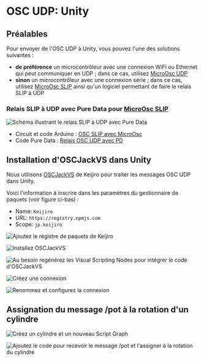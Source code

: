 # OSC UDP: Unity

## Préalables

Pour envoyer de l'OSC UDP à Unity, vous pouvez l'une des solutions suivantes :
* **de préférence** un microcontrôleur avec une connexion WiFI ou Ethernet qui peut communiquer en UDP ; dans ce cas, utilisez [MicroOsc UDP](../osc_udp/osc_udp.md)
* **sinon** un microcontrôleur avec une connexion série ; dans ce cas, utilisez [MicroOsc SLIP](../osc_slip/osc_slip.md) ainsi qu'un logiciel permettant de faire le relais SLIP à UDP

### Relais SLIP à UDP avec Pure Data pour [MicroOsc SLIP](../osc_slip/osc_slip.md)

![Schéma illustrant le relais SLIP à UDP avec Pure Data](osc_slip_pd_udp_unity.svg)

* Circuit et code Arduino : [OSC SLIP avec MicroOsc](../osc_slip/osc_slip.md)
* Code Pure Data : [Relais OSC UDP avec PD](../pd/relais_osc_slip_udp.md)

## Installation d'OSCJackVS dans Unity

Nous utilisons [OSCJackVS](https://github.com/keijiro/OscJackVS) de Keijiro pour traiter les messages OSC UDP dans Unity.

Voici l'information à inscrire dans les paramètres du gestionnaire de paquets (voir figure ci-bas) :
* Name: `Keijiro`
* URL: `https://registry.npmjs.com`
* Scope: `jp.keijiro`


![Ajoutez le régistre de paquets de Keijiro](./Diapositive1.SVG)

![Installez OSCJackVS](./Diapositive2.SVG)

![Au besoin regénérez les Visual Scripting Nodes pour intégrer le code d'OSCJackVS](./Diapositive7.SVG)

![Créez une connexion](./Diapositive3.SVG)

![Renommez et configurez la connexion](./Diapositive4.SVG)

## Assignation du message /pot à la rotation d'un cylindre

![Créez un cylindre et un nouveau Script Graph](./Diapositive5.SVG)

![Ajoutez le code pour recevoir le message /pot et l'assigner à la rotation du cylindre](./Diapositive6.SVG)